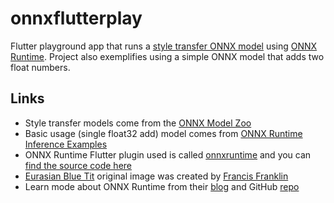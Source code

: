 # onnxflutterplay

Flutter playground app that runs a [style transfer ONNX model](https://github.com/onnx/models/tree/main/archive/vision/style_transfer/fast_neural_style) using [ONNX Runtime](https://github.com/microsoft/onnxruntime). Project also exemplifies using a simple ONNX model that adds two float numbers.

## Links

- Style transfer models come from the [ONNX Model Zoo](https://github.com/onnx/models)
- Basic usage (single float32 add) model comes from [ONNX Runtime Inference Examples](https://github.com/microsoft/onnxruntime-inference-examples/tree/main/mobile/examples/basic_usage/model)
- ONNX Runtime Flutter plugin used is called [onnxruntime](https://pub.dev/packages/onnxruntime) and you can [find the source code here](https://github.com/gtbluesky/onnxruntime_flutter)
- [Eurasian Blue Tit](https://en.wikipedia.org/wiki/File:Eurasian_blue_tit_Lancashire.jpg) original image was created by [Francis Franklin](https://commons.wikimedia.org/wiki/User:Baresi_franco)
- Learn mode about ONNX Runtime from their [blog](https://onnxruntime.ai/blogs) and GitHub [repo](https://github.com/microsoft/onnxruntime)

